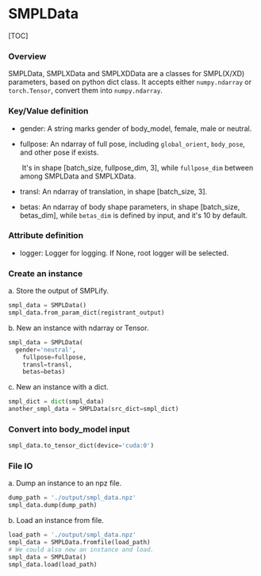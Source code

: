 # SMPLData

[TOC]



### Overview

SMPLData, SMPLXData and SMPLXDData are a classes for SMPL(X/XD) parameters, based on python dict class. It accepts either `numpy.ndarray` or `torch.Tensor`, convert them into  `numpy.ndarray`.

### Key/Value definition

- gender: A string marks gender of body_model, female, male or neutral.

- fullpose: An ndarray of full pose, including `global_orient`, `body_pose`, and other pose if exists.

  ​                It's in shape [batch_size, fullpose_dim, 3], while `fullpose_dim` between among SMPLData and SMPLXData.

- transl: An ndarray of translation, in shape [batch_size, 3].

- betas: An ndarray of body shape parameters, in shape [batch_size, betas_dim], while `betas_dim` is defined by input, and it's 10 by default.

### Attribute definition

- logger: Logger for logging. If None, root logger will be selected.

### Create an instance

a. Store the output of SMPLify.

```python
smpl_data = SMPLData()
smpl_data.from_param_dict(registrant_output)
```

b. New an instance with ndarray or Tensor.

```python
smpl_data = SMPLData(
  gender='neutral',
	fullpose=fullpose,
	transl=transl,
	betas=betas)
```

c. New an instance with a dict.

```python
smpl_dict = dict(smpl_data)
another_smpl_data = SMPLData(src_dict=smpl_dict)
```

### Convert into body_model input

```python
smpl_data.to_tensor_dict(device='cuda:0')
```

### File IO

a. Dump an instance to an npz file.

```python
dump_path = './output/smpl_data.npz'
smpl_data.dump(dump_path)
```

b. Load an instance from file.

```python
load_path = './output/smpl_data.npz'
smpl_data = SMPLData.fromfile(load_path)
# We could also new an instance and load.
smpl_data = SMPLData()
smpl_data.load(load_path)
```
